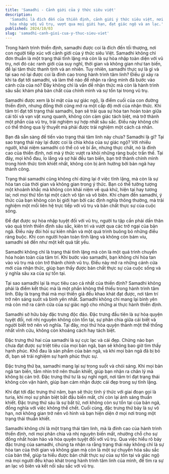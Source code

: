 ```yaml
---
title: 'Samadhi - Cảnh giới của ý thức siêu việt'
description:
  'Samadhi là đích đến của thiền định, cảnh giới ý thức siêu việt, nơi tâm trí
  hòa nhập với vũ trụ, vượt qua mọi giới hạn, đạt giác ngộ và an lạc.'
published: 2024/10/03
slug: 'samadhi-canh-gioi-cua-y-thuc-sieu-viet'
---
```


Trong hành trình thiền định, samadhi được coi là đích đến tối thượng, nơi con
người tiếp xúc với cảnh giới của ý thức siêu Việt. Samadhi không chỉ đơn thuần
là một trạng thái tĩnh lặng mà còn là sự hòa nhập toàn diện với vũ trụ, nơi đó
các ranh giới của suy nghĩ, thời gian và không gian như tan biến, để lại tâm
thức thanh tịnh và an nhiên. Tuy nhiên, samadhi thực sự là gì và tại sao nó lại
được coi là đỉnh cao trong hành trình tâm linh? Điều gì xảy ra khi ta đạt tới
samadhi, và làm thế nào để nhận ra rằng mình đã bước vào cánh cửa của nó? Đây
không chỉ là vấn đề nhận thức mà còn là hành trình sâu sắc khám phá bản chất của
chính mình và sự tồn tại trong vũ trụ.

Samadhi được xem là bí mật của sự giác ngộ, là điểm cuối của con đường thiền
định, nhưng đồng thời cũng mở ra một cấp độ mới của nhận thức. Khi tâm trí đạt
tới trạng thái samadhi, bạn sẽ trải qua sự hòa tan hoàn toàn giữa cái tôi và vạn
vật xung quanh, không còn cảm giác tách biệt, mà trở thành một phần của vũ trụ,
trải nghiệm sự hợp nhất sâu sắc. Điều này không chỉ có thể thông qua lý thuyết
mà phải được trải nghiệm một cách cá nhân.

Bạn đã sẵn sàng để tiến vào trạng thái tâm linh này chưa? Samadhi là gì? Tại sao
trạng thái này lại được coi là chìa khóa của sự giác ngộ? Với nhiều người, khái
niệm samadhi có thể có vẻ bí ẩn, nhưng thực chất, nó là đỉnh cao của thiền định,
nơi mà ý thức vượt ra khỏi những ràng buộc trần thế. Tại đây, mọi khổ đau, lo
lắng và sợ hãi đều tan biến, bạn trở thành chính mình trong hình thức tinh khiết
nhất, không còn bị ảnh hưởng bởi bản ngã hay thành công.

Trạng thái samadhi cũng không chỉ dừng lại ở việc tĩnh lặng, mà còn là sự hòa
tan của thời gian và không gian trong ý thức. Bạn có thể tưởng tượng một khoảnh
khắc mà không còn khái niệm về quá khứ, hiện tại hay tương lai; nơi mọi thứ tồn
tại một cách vô tận và vô biên. Khi chạm đến samadhi, ý thức của bạn không còn
bị giới hạn bởi các định nghĩa thông thường, mà trải nghiệm một mối liên hệ trực
tiếp với vũ trụ và bản chất thực sự của cuộc sống.

Để đạt được sự hòa nhập tuyệt đối với vũ trụ, người tu tập cần phải dấn thân vào
quá trình thiền định sâu sắc, kiên trì và vượt qua các trở ngại của bản ngã.
Điều này đòi hỏi sự kiên nhẫn và một quá trình buông bỏ những điều ràng buộc.
Khi con người hoàn toàn tĩnh lặng và không còn bám víu, samadhi sẽ đến như một
kết quả tất yếu.

Samadhi không chỉ là trạng thái tĩnh lặng mà còn là một quá trình chuyển hóa
hoàn toàn của tâm trí. Khi bước vào samadhi, bạn không chỉ hòa tan vào vũ trụ mà
còn trở thành chính vũ trụ. Điều này mở ra những cánh cửa mới của nhận thức,
giúp bạn thấy được bản chất thực sự của cuộc sống và ý nghĩa sâu xa của sự tồn
tại.

Tại sao samadhi lại là mục tiêu cao cả nhất của thiền định? Samadhi không phải
là điểm kết thúc mà là một phần không thể thiếu trong hành trình tâm linh. Đây
là trạng thái mà mọi thiền giả đều khao khát đạt được, nơi tâm trí trở nên sáng
suốt và bình yên nhất. Samadhi không chỉ mang lại bình yên mà còn mở ra cánh cửa
của sự giác ngộ cho những ai thực hành thiền định.

Samadhi sở hữu bảy đặc trưng độc đáo. Đặc trưng đầu tiên là sự hòa quyện tuyệt
đối, nơi nhị nguyên không còn tồn tại, sự phân chia giữa cái biết và người biết
trở nên vô nghĩa. Tại đây, mọi thứ hòa quyện thành một thể thống nhất vĩnh cửu,
không còn khoảng cách hay tách biệt.

Đặc trưng thứ hai của samadhi là sự cực lạc và cái đẹp. Chừng nào bạn chưa đạt
được sự triệt tiêu của mọi bản ngã, bạn sẽ không bao giờ tìm thấy hạnh phúc. Khổ
đau là sản phẩm của bản ngã, và khi mọi bản ngã đã bị bỏ đi, bạn sẽ trải nghiệm
sự hạnh phúc thực sự.

Đặc trưng thứ ba, samadhi mang lại sự trong suốt và chói sáng. Khi mọi bản ngã
tan biến, tầm nhìn trở nên thuần khiết, giúp bạn nhận ra chân lý mà không bị cản
trở. Đặc trưng thứ tư là sự nghỉ ngơi, nơi tâm trí đạt trạng thái không còn vận
hành, giúp bạn cảm nhận được cái đẹp trong sự tĩnh lặng.

Khi đạt tới đặc trưng thứ năm, bạn sẽ thức tỉnh ý thức với giai đoạn gọi là
turia, khi mọi sự phân biệt bắt đầu biến mất, chỉ còn lại ánh sáng thuần khiết.
Đặc trưng thứ sáu là sự bất tử, nơi không còn sự tồn tại của bản ngã, đồng nghĩa
với việc không thể chết. Cuối cùng, đặc trưng thứ bảy là sự vô hạn, nơi không
gian trở nên vô hình và bạn hiện diện ở mọi nơi trong một trạng thái thuần
khiết.

Samadhi không chỉ là một trạng thái tâm linh, mà là đỉnh cao của hành trình
thiền định, nơi mọi phân chia và nhị nguyên biến mất, nhường chỗ cho sự đồng
nhất hoàn hảo và hòa quyện tuyệt đối với vũ trụ. Qua việc hiểu rõ bảy đặc trưng
của samadhi, chúng ta nhận ra rằng trạng thái này không chỉ là sự hòa tan của
thời gian và không gian mà còn là một sự chuyển hóa sâu sắc của bản thể, giúp ta
hiểu được bản chất thực sự của sự tồn tại và giác ngộ mà mọi người đều khao khát
trong hành trình tâm linh của mình, để tìm ra sự an lạc vô biên và kết nối sâu
sắc với vũ trụ.
